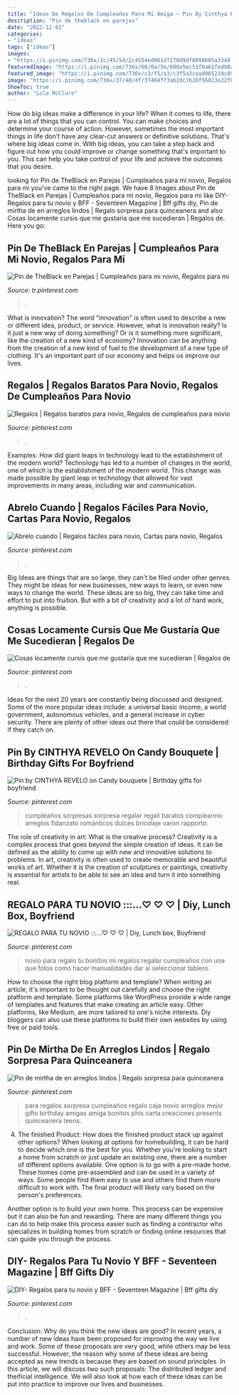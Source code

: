 ```yaml
---
title: "Ideas De Regalos De Cumpleaños Para Mi Amiga ~ Pin By Cinthya Revelo On Candy Bouquete"
description: "Pin de theblack en parejas"
date: "2022-12-01"
categories:
- "ideas"
tags: ["ideas"]
images:
- "https://i.pinimg.com/736x/2c/45/54/2c4554ed061d7278d9df8898605a3348.jpg"
featuredImage: "https://i.pinimg.com/736x/60/0a/5e/600a5ec53f0a61fed98a0dfaaa6dc947.jpg"
featured_image: "https://i.pinimg.com/736x/c3/f5/a3/c3f5a3cead065219c899b49364153579.jpg"
image: "https://i.pinimg.com/736x/37/40/4f/37404f73ab2dc7b26f56813e22fbbc55.jpg"
ShowToc: true
author: "Lola McClure"
---
```



How do big ideas make a difference in your life?
When it comes to life, there are a lot of things that you can control. You can make choices and determine your course of action. However, sometimes the most important things in life don't have any clear-cut answers or definitive solutions. That's where big ideas come in. With big ideas, you can take a step back and figure out how you could improve or change something that's important to you. This can help you take control of your life and achieve the outcomes that you desire.

	

		
looking for Pin de TheBlack en Parejas | Cumpleaños para mi novio, Regalos para mi you've came to the right page. We have 8 Images about Pin de TheBlack en Parejas | Cumpleaños para mi novio, Regalos para mi like DIY- Regalos para tu novio y BFF - Seventeen Magazine | Bff gifts diy, Pin de mirtha de en arreglos lindos | Regalo sorpresa para quinceanera and also Cosas locamente cursis que me gustaría que me sucedieran | Regalos de. Here you go:
		
    
## Pin De TheBlack En Parejas | Cumpleaños Para Mi Novio, Regalos Para Mi

<img loading=lazy src="https://i.pinimg.com/736x/de/50/8e/de508eb5280d86e30bbd51e7de7514e6.jpg" onerror="this.onerror=null;this.src='https://tse4.mm.bing.net/th?id=OIP.2yUsqk81u20nvrKehP7SEQAAAA&amp;pid=15.1';" alt="Pin de TheBlack en Parejas | Cumpleaños para mi novio, Regalos para mi">

_Source: tr.pinterest.com_

>. 

	

What is innovation?
The word "innovation" is often used to describe a new or different idea, product, or service. However, what is innovation really? Is it just a new way of doing something? Or is it something more significant, like the creation of a new kind of economy?
Innovation can be anything from the creation of a new kind of fuel to the development of a new type of clothing. It's an important part of our economy and helps us improve our lives.

    
## Regalos | Regalos Baratos Para Novio, Regalos De Cumpleaños Para Novio

<img loading=lazy src="https://i.pinimg.com/736x/37/40/4f/37404f73ab2dc7b26f56813e22fbbc55.jpg" onerror="this.onerror=null;this.src='https://tse1.mm.bing.net/th?id=OIP.f3OmnQ4vakykJlQwnRfsWAHaNL&amp;pid=15.1';" alt="Regalos | Regalos baratos para novio, Regalos de cumpleaños para novio">

_Source: pinterest.com_

>. 

	

Examples: How did giant leaps in technology lead to the establishment of the modern world?
Technology has led to a number of changes in the world, one of which is the establishment of the modern world. This change was made possible by giant leap in technology that allowed for vast improvements in many areas, including war and communication.

    
## Abrelo Cuando | Regalos Fáciles Para Novio, Cartas Para Novio, Regalos

<img loading=lazy src="https://i.pinimg.com/736x/2c/45/54/2c4554ed061d7278d9df8898605a3348.jpg" onerror="this.onerror=null;this.src='https://tse1.mm.bing.net/th?id=OIP.Y1vxZ_WPzBM5n-uYTJSrlwHaJ3&amp;pid=15.1';" alt="Abrelo cuando | Regalos fáciles para novio, Cartas para novio, Regalos">

_Source: pinterest.com_

>. 

	

Big Ideas are things that are so large, they can't be filed under other genres. They might be ideas for new businesses, new ways to learn, or even new ways to change the world. These ideas are so big, they can take time and effort to put into fruition. But with a bit of creativity and a lot of hard work, anything is possible.

    
## Cosas Locamente Cursis Que Me Gustaría Que Me Sucedieran | Regalos De

<img loading=lazy src="https://i.pinimg.com/736x/60/0a/5e/600a5ec53f0a61fed98a0dfaaa6dc947.jpg" onerror="this.onerror=null;this.src='https://tse1.mm.bing.net/th?id=OIP.1QvBXdWGLdj2naTOJplROgHaJ4&amp;pid=15.1';" alt="Cosas locamente cursis que me gustaría que me sucedieran | Regalos de">

_Source: pinterest.com_

>. 

	

Ideas for the next 20 years are constantly being discussed and designed. Some of the more popular ideas include: a universal basic income, a world government, autonomous vehicles, and a general increase in cyber security. There are plenty of other ideas out there that could be considered if they catch on.

    
## Pin By CINTHYA REVELO On Candy Bouquete | Birthday Gifts For Boyfriend

<img loading=lazy src="https://i.pinimg.com/736x/c3/f5/a3/c3f5a3cead065219c899b49364153579.jpg" onerror="this.onerror=null;this.src='https://tse3.mm.bing.net/th?id=OIP.dwQRnbT3oQD-GQ3uZhUT-QHaJ4&amp;pid=15.1';" alt="Pin by CINTHYA REVELO on Candy bouquete | Birthday gifts for boyfriend">

_Source: pinterest.com_

>cumpleaños sorpresas sorpresa regalar regali baratos compleanno arreglos fidanzato románticos dulces bricolaje varon rapporto. 

	

The role of creativity in art: What is the creative process?
Creativity is a complex process that goes beyond the simple creation of ideas. It can be defined as the ability to come up with new and innovative solutions to problems. In art, creativity is often used to create memorable and beautiful works of art. Whether it is the creation of sculptures or paintings, creativity is essential for artists to be able to see an idea and turn it into something real.

    
## REGALO PARA TU NOVIO :::...♡ ♡ ♡ | Diy, Lunch Box, Boyfriend

<img loading=lazy src="https://i.pinimg.com/736x/52/81/72/528172da88ad888fed096ac65de02376.jpg" onerror="this.onerror=null;this.src='https://tse3.mm.bing.net/th?id=OIP.M96g8s1AcEvew5q8ZiQt-QFNC7&amp;pid=15.1';" alt="REGALO PARA TU NOVIO :::...♡ ♡ ♡ | Diy, Lunch box, Boyfriend">

_Source: pinterest.com_

>novio para regalo tu bonitos mi regalos regalar cumpleaños con una que fotos como hacer manualidades dar al seleccionar tablero. 

	

How to choose the right blog platform and template?
When writing an article, it's important to be thought out carefully and choose the right platform and template. Some platforms like WordPress provide a wide range of templates and features that make creating an article easy. Other platforms, like Medium, are more tailored to one's niche interests. Diy bloggers can also use these platforms to build their own websites by using free or paid tools.

    
## Pin De Mirtha De En Arreglos Lindos | Regalo Sorpresa Para Quinceanera

<img loading=lazy src="https://i.pinimg.com/736x/cf/73/07/cf7307d3e00623ff0ebaf8285a620873.jpg" onerror="this.onerror=null;this.src='https://tse1.mm.bing.net/th?id=OIP.VyiylN1mZ9RAU5b8pnpbewHaHa&amp;pid=15.1';" alt="Pin de mirtha de en arreglos lindos | Regalo sorpresa para quinceanera">

_Source: pinterest.com_

>para regalos sorpresa cumpleaños regalo caja novio arreglos mejor gifts birthday amigas amiga bonitos phis carta creaciones presents quinceanera teens. 

	

4. The finished Product: How does the finished product stack up against other options?
When looking at options for homebuilding, it can be hard to decide which one is the best for you. Whether you're looking to start a home from scratch or just update an existing one, there are a number of different options available. 
One option is to go with a pre-made home. These homes come pre-assembled and can be used in a variety of ways. Some people find them easy to use and others find them more difficult to work with. The final product will likely vary based on the person's preferences. 

Another option is to build your own home. This process can be expensive but it can also be fun and rewarding. There are many different things you can do to help make this process easier such as finding a contractor who specializes in building homes from scratch or finding online resources that can guide you through the process.

    
## DIY- Regalos Para Tu Novio Y BFF - Seventeen Magazine | Bff Gifts Diy

<img loading=lazy src="https://i.pinimg.com/736x/a4/30/21/a43021a4f2551eaec778ca65a39b58be.jpg" onerror="this.onerror=null;this.src='https://tse2.mm.bing.net/th?id=OIP.Lp_aMe6K6UaJcq9fo69pFQHaKM&amp;pid=15.1';" alt="DIY- Regalos para tu novio y BFF - Seventeen Magazine | Bff gifts diy">

_Source: pinterest.com_

>. 

	

Conclusion: Why do you think the new ideas are good?
In recent years, a number of new ideas have been proposed for improving the way we live and work. Some of these proposals are very good, while others may be less successful. However, the reason why some of these ideas are being accepted as new trends is because they are based on sound principles. In this article, we will discuss two such proposals: The distributed ledger and theificial intelligence. We will also look at how each of these ideas can be put into practice to improve our lives and businesses.

